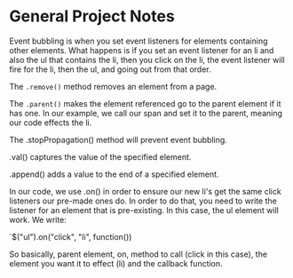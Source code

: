 # General Project Notes

Event bubbling is when you set event listeners for elements containing other elements. What happens is if you set an event listener for an li and also the ul that contains the li, then you click on the li, the event listener will fire for the li, then the ul, and going out from that order.

The `.remove()` method removes an element from a page.

The `.parent()` makes the element referenced go to the parent element if it has one. In our example, we call our span and set it to the parent, meaning our code effects the li.

The .stopPropagation() method will prevent event bubbling.

.val() captures the value of the specified element.

.append() adds a value to the end of a specified element.

In our code, we use .on() in order to ensure our new li's get the same click listeners our pre-made ones do. In order to do that, you need to write the listener for an element that is pre-existing. In this case, the ul element will work. We write:

`$("ul").on("click", "li", function())

So basically, parent element, on, method to call (click in this case), the element you want it to effect (li) and the callback function. 